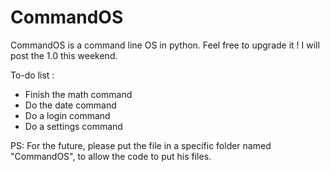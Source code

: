 # CommandOS
CommandOS is a command line OS in python. Feel free to upgrade it ! I will post the 1.0 this weekend.

To-do list :
* Finish the math command
* Do the date command
* Do a login command
* Do a settings command

PS: For the future, please put the file in a specific folder named "CommandOS", to allow the code to put his files.
